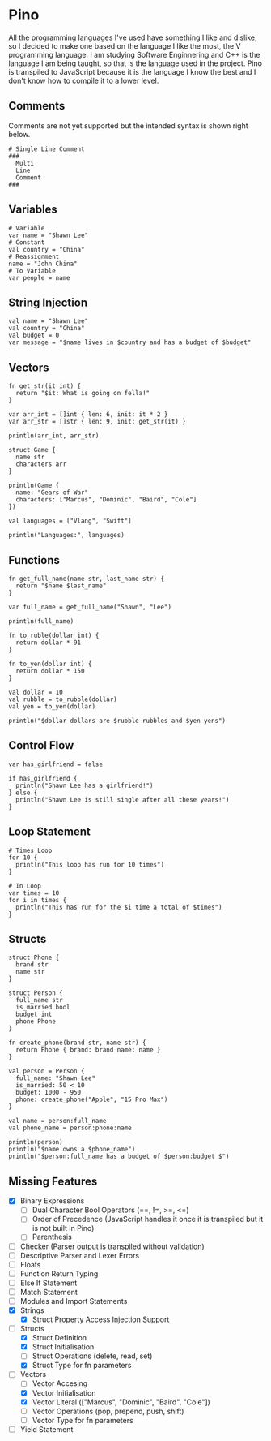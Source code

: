 # Pino

All the programming languages I've used have something I like and dislike, so I decided to make one based on the language I like the most, the V programming language.
I am studying Software Enginnering and C++ is the language I am being taught, so that is the language used in the project. 
Pino is transpiled to JavaScript because it is the language I know the best and I don't know how to compile it to a lower level.

## Comments

Comments are not yet supported but the intended syntax is shown right below.

```
# Single Line Comment
###
  Multi
  Line
  Comment
###
```

## Variables

```
# Variable
var name = "Shawn Lee"
# Constant
val country = "China"
# Reassignment
name = "John China"
# To Variable
var people = name
```

## String Injection

```
val name = "Shawn Lee"
val country = "China"
val budget = 0
var message = "$name lives in $country and has a budget of $budget"
```

## Vectors

```
fn get_str(it int) {
  return "$it: What is going on fella!"
}

var arr_int = []int { len: 6, init: it * 2 }
var arr_str = []str { len: 9, init: get_str(it) }

println(arr_int, arr_str)

struct Game {
  name str
  characters arr
}

println(Game {
  name: "Gears of War"
  characters: ["Marcus", "Dominic", "Baird", "Cole"]
})

val languages = ["Vlang", "Swift"]

println("Languages:", languages)
```

## Functions

```
fn get_full_name(name str, last_name str) {
  return "$name $last_name"
}

var full_name = get_full_name("Shawn", "Lee")

println(full_name)

fn to_ruble(dollar int) {
  return dollar * 91
}

fn to_yen(dollar int) {
  return dollar * 150
}

val dollar = 10
val rubble = to_rubble(dollar)
val yen = to_yen(dollar)

println("$dollar dollars are $rubble rubbles and $yen yens")
```

## Control Flow

```
var has_girlfriend = false

if has_girlfriend {
  println("Shawn Lee has a girlfriend!")
} else {
  println("Shawn Lee is still single after all these years!")
}
```

## Loop Statement

```
# Times Loop
for 10 {
  println("This loop has run for 10 times")
}

# In Loop
var times = 10
for i in times {
  println("This has run for the $i time a total of $times")
}
```

## Structs

```
struct Phone {
  brand str
  name str
}

struct Person {
  full_name str
  is_married bool
  budget int
  phone Phone
}

fn create_phone(brand str, name str) {
  return Phone { brand: brand name: name }
}

val person = Person {
  full_name: "Shawn Lee"
  is_married: 50 < 10
  budget: 1000 - 950
  phone: create_phone("Apple", "15 Pro Max")
}

val name = person:full_name
val phone_name = person:phone:name

println(person)
println("$name owns a $phone_name")
println("$person:full_name has a budget of $person:budget $")
````

## Missing Features
- [x] Binary Expressions
  - [ ] Dual Character Bool Operators (==, !=, >=, <=)
  - [ ] Order of Precedence (JavaScript handles it once it is transpiled but it is not built in Pino)
  - [ ] Parenthesis
- [ ] Checker (Parser output is transpiled without validation)
- [ ] Descriptive Parser and Lexer Errors
- [ ] Floats
- [ ] Function Return Typing
- [ ] Else If Statement
- [ ] Match Statement
- [ ] Modules and Import Statements
- [X] Strings
  - [x] Struct Property Access Injection Support
- [ ] Structs
  - [x] Struct Definition
  - [x] Struct Initialisation
  - [ ] Struct Operations (delete, read, set)
  - [x] Struct Type for fn parameters
- [ ] Vectors
  - [ ] Vector Accesing
  - [x] Vector Initialisation
  - [x] Vector Literal (["Marcus", "Dominic", "Baird", "Cole"])
  - [ ] Vector Operations (pop, prepend, push, shift)
  - [ ] Vector Type for fn parameters
- [ ] Yield Statement
